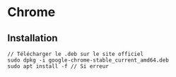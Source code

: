 # Chrome
## Installation
    // Télécharger le .deb sur le site officiel
    sudo dpkg -i google-chrome-stable_current_amd64.deb
    sudo apt install -f // Si erreur
